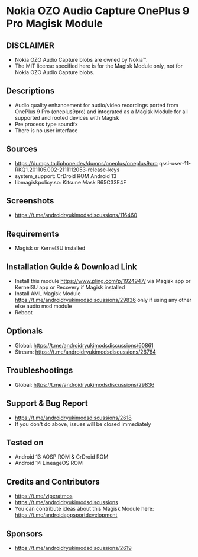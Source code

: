 # Nokia OZO Audio Capture OnePlus 9 Pro Magisk Module

## DISCLAIMER
- Nokia OZO Audio Capture blobs are owned by Nokia™.
- The MIT license specified here is for the Magisk Module only, not for Nokia OZO Audio Capture blobs.

## Descriptions
- Audio quality enhancement for audio/video recordings ported from OnePlus 9 Pro (oneplus9pro) and integrated as a Magisk Module for all supported and rooted devices with Magisk
- Pre process type soundfx
- There is no user interface

## Sources
- https://dumps.tadiphone.dev/dumps/oneplus/oneplus9pro qssi-user-11-RKQ1.201105.002-2111112053-release-keys
- system_support: CrDroid ROM Android 13
- libmagiskpolicy.so: Kitsune Mask R65C33E4F

## Screenshots
- https://t.me/androidryukimodsdiscussions/116460

## Requirements
- Magisk or KernelSU installed

## Installation Guide & Download Link
- Install this module https://www.pling.com/p/1924947/ via Magisk app or KernelSU app or Recovery if Magisk installed
- Install AML Magisk Module https://t.me/androidryukimodsdiscussions/29836 only if using any other else audio mod module
- Reboot

## Optionals
- Global: https://t.me/androidryukimodsdiscussions/60861
- Stream: https://t.me/androidryukimodsdiscussions/26764

## Troubleshootings
- Global: https://t.me/androidryukimodsdiscussions/29836

## Support & Bug Report
- https://t.me/androidryukimodsdiscussions/2618
- If you don't do above, issues will be closed immediately

## Tested on
- Android 13 AOSP ROM & CrDroid ROM
- Android 14 LineageOS ROM

## Credits and Contributors
- https://t.me/viperatmos
- https://t.me/androidryukimodsdiscussions
- You can contribute ideas about this Magisk Module here: https://t.me/androidappsportdevelopment

## Sponsors
- https://t.me/androidryukimodsdiscussions/2619


